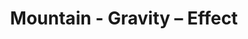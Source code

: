 ---
title: Mountain - Gravity – Effect
builder: true
type: coming-soon

# Content section
sections:
  - headerSection
  - servicesSection
  - subscribeSection
  - contactSection
  - mapSection

# Background effect
gravityEffect: 
  enable: true
  particleSize: 1
  particleColor: "#2CC9B4"
  pointSize: 10
  backgroundColor: "rgba(11, 51, 56, 1)"
  pointBorderColor: "rgba(103, 181, 191, 0.75)"
  pointBackgroundColor: "rgba(0, 0, 0, 1)"

---